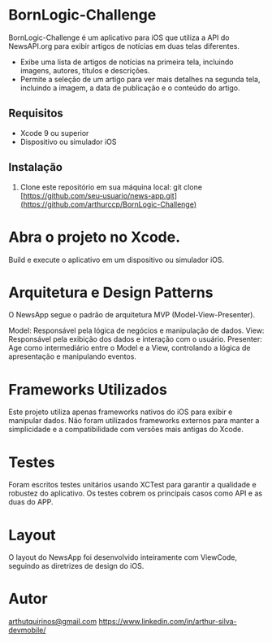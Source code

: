 # BornLogic-Challenge

 BornLogic-Challenge é um aplicativo para iOS que utiliza a API do NewsAPI.org para exibir artigos de notícias em duas telas diferentes. 
- Exibe uma lista de artigos de notícias na primeira tela, incluindo imagens, autores, títulos e descrições.
- Permite a seleção de um artigo para ver mais detalhes na segunda tela, incluindo a imagem, a data de publicação e o conteúdo do artigo.

## Requisitos
- Xcode 9 ou superior
- Dispositivo ou simulador iOS

## Instalação
1. Clone este repositório em sua máquina local:
   git clone [https://github.com/seu-usuario/news-app.git](https://github.com/arthurccp/BornLogic-Challenge)

# Abra o projeto no Xcode.
Build e execute o aplicativo em um dispositivo ou simulador iOS.

# Arquitetura e Design Patterns
O NewsApp segue o padrão de arquitetura MVP (Model-View-Presenter).

Model: Responsável pela lógica de negócios e manipulação de dados.
View: Responsável pela exibição dos dados e interação com o usuário.
Presenter: Age como intermediário entre o Model e a View, controlando a lógica de apresentação e manipulando eventos.
# Frameworks Utilizados
Este projeto utiliza apenas frameworks nativos do iOS para exibir e manipular dados. Não foram utilizados frameworks externos para manter a simplicidade e a compatibilidade com versões mais antigas do Xcode.

# Testes
Foram escritos testes unitários usando XCTest para garantir a qualidade e robustez do aplicativo. Os testes cobrem os principais casos como API e as duas do APP.

# Layout
O layout do NewsApp foi desenvolvido inteiramente com ViewCode, seguindo as diretrizes de design do iOS.

# Autor
arthutquirinos@gmail.com
https://www.linkedin.com/in/arthur-silva-devmobile/

